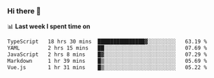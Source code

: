 ### Hi there 👋

<!--
**DBvc/DBvc** is a ✨ _special_ ✨ repository because its `README.md` (this file) appears on your GitHub profile.

Here are some ideas to get you started:

- 🔭 I’m currently working on ...
- 🌱 I’m currently learning ...
- 👯 I’m looking to collaborate on ...
- 🤔 I’m looking for help with ...
- 💬 Ask me about ...
- 📫 How to reach me: ...
- 😄 Pronouns: ...
- ⚡ Fun fact: ...
-->

📊 **Last week I spent time on**
<!--START_SECTION:waka-->

```txt
TypeScript   18 hrs 30 mins  ███████████████▓░░░░░░░░░   63.19 %
YAML         2 hrs 15 mins   ██░░░░░░░░░░░░░░░░░░░░░░░   07.69 %
JavaScript   2 hrs 8 mins    █▓░░░░░░░░░░░░░░░░░░░░░░░   07.29 %
Markdown     1 hr 39 mins    █▒░░░░░░░░░░░░░░░░░░░░░░░   05.69 %
Vue.js       1 hr 31 mins    █▒░░░░░░░░░░░░░░░░░░░░░░░   05.22 %
```

<!--END_SECTION:waka-->
